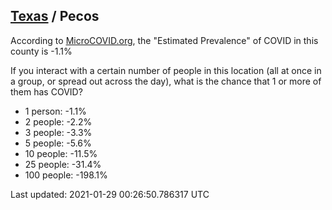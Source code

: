 
## [Texas](/united-states/texas) / Pecos

According to [MicroCOVID.org](http://microcovid.org),
the "Estimated Prevalence" of COVID in this county is -1.1%

If you interact with a certain number of people in this location
(all at once in a group, or spread out across the day), what is the chance that
1 or more of them has COVID?

- 1 person: -1.1%
- 2 people: -2.2%
- 3 people: -3.3%
- 5 people: -5.6%
- 10 people: -11.5%
- 25 people: -31.4%
- 100 people: -198.1%

Last updated: 2021-01-29 00:26:50.786317 UTC
